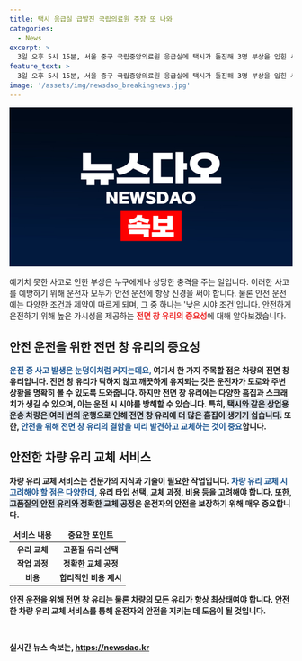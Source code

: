 ```yaml
---
title: 택시 응급실 급발진 국립의료원 주장 또 나와 
categories:
  - News
excerpt: >
  3일 오후 5시 15분, 서울 중구 국립중앙의료원 응급실에 택시가 돌진해 3명 부상을 입힌 사고가 발생했다. 60대 남성 운전자 A씨는 임의동행해 조사 중이며, 사고로 보행자 3명 중 1명이 중상, 2명이 경상을 입었다. A씨는 크게 다치지 않았고, 응급실 벽면도 파손됐다. 목격자는 여자가 피를 흘리며 쓰러져 있다며 놀라움을 전했고, A씨는 주변에 차량 급발진을 주장했지만 음주는 아니었다. 경찰은 자세한 경위를 조사 중이다.
feature_text: >
  3일 오후 5시 15분, 서울 중구 국립중앙의료원 응급실에 택시가 돌진해 3명 부상을 입힌 사고가 발생했다. 60대 남성 운전자 A씨는 임의동행해 조사 중이며, 사고로 보행자 3명 중 1명이 중상, 2명이 경상을 입었다. A씨는 크게 다치지 않았고, 응급실 벽면도 파손됐다. 목격자는 여자가 피를 흘리며 쓰러져 있다며 놀라움을 전했고, A씨는 주변에 차량 급발진을 주장했지만 음주는 아니었다. 경찰은 자세한 경위를 조사 중이다.
image: '/assets/img/newsdao_breakingnews.jpg'
---
```


<p><img src="/assets/img/newsdao_breakingnews.jpg" alt="pcversion 속보" /></p>

<p>예기치 못한 사고로 인한 부상은 누구에게나 상당한 충격을 주는 일입니다. 이러한 사고를 예방하기 위해 운전자 모두가 안전 운전에 항상 신경을 써야 합니다. 물론 안전 운전에는 다양한 조건과 제약이 따르게 되며, 그 중 하나는 '낮은 시야 조건'입니다. 안전하게 운전하기 위해 높은 가시성을 제공하는 <b><span style="color: #ee2323;">전면 창 유리의 중요성</span></b>에 대해 알아보겠습니다. </p>

<h2 data-ke-size="size26">안전 운전을 위한 전면 창 유리의 중요성</h2>

<p><b><span style="color: #1a5490;">운전 중 사고 발생은 눈덩이처럼 커지는데요,</span><b> 여기서 한 가지 주목할 점은 차량의 전면 창 유리입니다. 전면 창 유리가 탁하지 않고 깨끗하게 유지되는 것은 운전자가 도로와 주변 상황을 명확히 볼 수 있도록 도와줍니다. 하지만 전면 창 유리에는 다양한 흠집과 스크래치가 생길 수 있으며, 이는 운전 시 시야를 방해할 수 있습니다. 특히, <b><span style="background-color: #21538527;">택시와 같은 상업용 운송 차량은 여러 번의 운행으로 인해 전면 창 유리에 더 많은 흠집이 생기기 쉽습니다.</span></b> 또한, <b><span style="color: #1a5490;">안전을 위해 전면 창 유리의 결함을 미리 발견하고 교체하는 것이 중요</span><b>합니다. </p>

<h2 data-ke-size="size26">안전한 차량 유리 교체 서비스</h2>

<p>차량 유리 교체 서비스는 전문가의 지식과 기술이 필요한 작업입니다. <b><span style="color: #1a5490;">차량 유리 교체 시 고려해야 할 점은 다양한데,</span><b> 유리 타입 선택, 교체 과정, 비용 등을 고려해야 합니다. 또한, <b><span style="background-color: #21538527;">고품질의 안전 유리와 정확한 교체 공정</span></b>은 운전자의 안전을 보장하기 위해 매우 중요합니다. </p>

<table>
  <thead>
    <tr>
      <td style="text-align: center; height: 17px;"><b>서비스 내용</b></td>
      <td style="text-align: center; height: 17px;"><b>중요한 포인트</b></td>
    </tr>
  </thead>
  <tbody>
    <tr>
      <td style="text-align: center; height: 17px;"><b>유리 교체</b></td>
      <td style="text-align: center; height: 17px;"><b>고품질 유리 선택</b></td>
    </tr>
    <tr>
      <td style="text-align: center; height: 17px;"><b>작업 과정</b></td>
      <td style="text-align: center; height: 17px;"><b>정확한 교체 공정</b></td>
    </tr>
    <tr>
      <td style="text-align: center; height: 17px;"><b>비용</b></td>
      <td style="text-align: center; height: 17px;"><b>합리적인 비용 제시</b></td>
    </tr>
  </tbody>
</table>

<p>안전 운전을 위해 전면 창 유리는 물론 차량의 모든 유리가 항상 최상태여야 합니다. 안전한 차량 유리 교체 서비스를 통해 운전자의 안전을 지키는 데 도움이 될 것입니다.</p>

<p data-ke-size="size16">&nbsp;</p>
실시간 뉴스 속보는, <a href="https://newsdao.kr" rel="dofollow">https://newsdao.kr</a>


